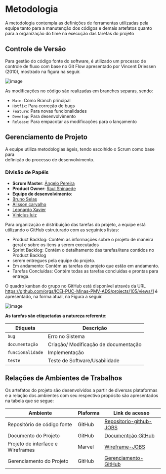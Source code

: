 
# Metodologia

A metodologia contempla as definições de ferramentas utilizadas pela equipe tanto para a manutenção dos códigos e demais artefatos quanto para a organização do time na execução das tarefas do projeto

## Controle de Versão

Para gestão do código fonte do software, é utilizado um processo de controle de fluxo com base no Git Flow apresentado por Vincent Driessen (2010), mostrado na figura na seguir.

![image](https://user-images.githubusercontent.com/101372729/193473345-bee33e04-b0a0-4e71-bbff-68742751d042.png)


As modificações no código são realizadas em branches separas, sendo:

- `Main`: Como Branch principal
- `Hotfix`: Para correção de bugs
- `Feature`: Para novas funcionalidades
- `Develop`: Para desenvolvimento
- `Release`: Para empacotar as modificações para o lançamento 

## Gerenciamento de Projeto

A equipe utiliza metodologias ágeis, tendo escolhido o Scrum como base para  
definição do processo de desenvolvimento.

### Divisão de Papéis

- **Scrum Master**: [Ângelo Pereira](https://github.com/Angelorod27)
- **Product Owner**: [Raul Shinaede](https://github.com/RaulShinaede)
- **Equipe de desenvolvimento**:
- [Bruno Selas](https://github.com/brunosellas)
- [Alisson carvalho](https://github.com/alessaocarvalho)
- [Leonardo Xavier](https://github.com/LeoXavier13)
- [Vinicius luiz](https://github.com/viniciussluiz)

Para organização e distribuição das tarefas do projeto, a equipe está utilizando o GitHub estruturado com as seguintes listas:

- Product Backlog: Contém as informações sobre o projeto de maneira geral e sobre os itens a serem executados
- Sprint Backlog: Contém o detalhamento das tarefas/itens contidos no Product Backlog
- serem entregues pela equipe do projeto.
- Em andamento: Contém as tarefas do projeto que estão em andamento.
- Tarefas Concluídas: Contém todas as tarefas concluídas e prontas para entrega.

O quadro kanban do grupo no GitHub está disponível através da URL https://github.com/orgs/ICEI-PUC-Minas-PMV-ADS/projects/105/views/1 é apresentado, na forma atual, na Figura a seguir.

![image](https://user-images.githubusercontent.com/101372729/193473783-e41cf555-f6db-497d-87e2-229ff004121a.png)

**As tarefas são etiquetadas a natureza referente:**

|Etiqueta | Descrição | 
| ---------| --------- |
| `bug` | Erro no Sistema |
| `documentação`| Criação/ Modificação de documentação|
| `funcionalidade`| Implementação | Atualização de Funcionalidade| 
| `teste`| Teste de Software/Usabilidade|

## Relações de Ambientes de Trabalhos 

Os artefatos do projeto são desenvolvidos a partir de diversas plataformas e a relação dos ambientes com seu respectivo propósito são apresentados na tabela que se segue:

| Ambiente | Plaforma | Link de acesso |
| ----- | --------- | -------- |
| Repositório de código fonte | GitHub | [Repositorio-github-JOBS](https://github.com/ICEI-PUC-Minas-PMV-ADS/pmv-ads-2022-2-e2-proj-int-t8-jobs)|
| Documento do Projeto | GitHub | [Documentção GitHub](https://github.com/ICEI-PUC-Minas-PMV-ADS/pmv-ads-2022-2-e2-proj-int-t8-jobs/tree/main/docs)|
| Projeto de interface e Wireframes | Marvel | [Wireframe-JOBS](https://marvelapp.com/prototype/65hdfcd)
| Gerenciamento do Projeto | GitHub | [Gerenciamento-GitHub](https://github.com/orgs/ICEI-PUC-Minas-PMV-ADS/projects/105)



